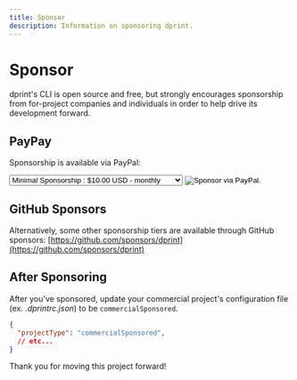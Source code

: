 ```yaml
---
title: Sponsor
description: Information on sponsoring dprint.
---
```


# Sponsor

dprint's CLI is open source and free, but strongly encourages sponsorship from for-project companies and individuals in order to help drive its development forward.

## PayPay

Sponsorship is available via PayPal:

<form id="sponsor" action="https://www.paypal.com/cgi-bin/webscr" method="post" target="_top">
   <input type="hidden" name="cmd" value="_s-xclick">
   <input type="hidden" name="hosted_button_id" value="3NURLRN43W9HE">
   <input type="hidden" name="on0" value="">
   <select name="os0">
      <option value="Minimal Sponsorship">Minimal Sponsorship : $10.00 USD - monthly</option>
      <option value="Small Sponsorship">Small Sponsorship : $20.00 USD - monthly</option>
      <option value="Sponsorship Tier 3">Sponsorship Tier 3 : $30.00 USD - monthly</option>
      <option value="Sponsorship Tier 4">Sponsorship Tier 4 : $50.00 USD - monthly</option>
      <option value="Medium Sponsorship">Medium Sponsorship : $75.00 USD - monthly</option>
      <option value="Sponsorship Tier 6">Sponsorship Tier 6 : $100.00 USD - monthly</option>
      <option value="Sponsorship Tier 7">Sponsorship Tier 7 : $150.00 USD - monthly</option>
      <option value="Large Sponsorship">Large Sponsorship : $250.00 USD - monthly</option>
      <option value="Sponsorship Tier 9">Sponsorship Tier 9 : $375.00 USD - monthly</option>
      <option value="Enterprise Sponsorship">Enterprise Sponsorship : $500.00 USD - monthly</option>
   </select>
   <input type="hidden" name="currency_code" value="USD">
   <input id="sponsor-subscribe" type="image" src="/images/subscribe.png" border="0" name="submit" alt="Sponsor via PayPal.">
   <img alt="" border="0" src="https://www.paypalobjects.com/en_US/i/scr/pixel.gif" width="1" height="1">
</form>

## GitHub Sponsors

Alternatively, some other sponsorship tiers are available through GitHub sponsors: [https://github.com/sponsors/dprint](https://github.com/sponsors/dprint)

## After Sponsoring

After you've sponsored, update your commercial project's configuration file (ex. _.dprintrc.json_) to be `commercialSponsored`.

<!-- dprint-ignore -->

```json
{
  "projectType": "commercialSponsored",
  // etc...
}
```

Thank you for moving this project forward!
